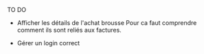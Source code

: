TO DO 
- Afficher les détails de l'achat brousse
Pour ca faut comprendre comment ils sont reliés aux factures.

- Gérer un login correct
